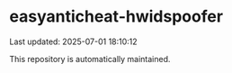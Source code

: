 # easyanticheat-hwidspoofer

Last updated: 2025-07-01 18:10:12

This repository is automatically maintained.
